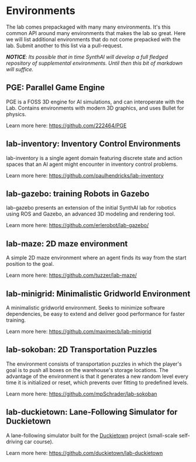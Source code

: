 # Environments

The lab comes prepackaged with many many environments. It's this common API around many environments that makes the lab so great. Here we will list additional environments that do not come prepacked with the lab. Submit another to this list via a pull-request. 

_**NOTICE**: Its possible that in time SynthAI will develop a full fledged repository of supplemental environments. Until then this bit of markdown will suffice._

## PGE: Parallel Game Engine

PGE is a FOSS 3D engine for AI simulations, and can interoperate with the Lab. Contains environments with modern 3D graphics, and uses Bullet for physics.

Learn more here: https://github.com/222464/PGE

## lab-inventory: Inventory Control Environments

lab-inventory is a single agent domain featuring discrete state and action spaces that an AI agent might encounter in inventory control problems. 

Learn more here: https://github.com/paulhendricks/lab-inventory

## lab-gazebo: training Robots in Gazebo

lab-gazebo presents an extension of the initial SynthAI lab for robotics using ROS and Gazebo, an advanced 3D modeling and
rendering  tool.

Learn more here: https://github.com/erlerobot/lab-gazebo/

## lab-maze: 2D maze environment
A simple 2D maze environment where an agent finds its way from the start position to the goal. 

Learn more here: https://github.com/tuzzer/lab-maze/

## lab-minigrid: Minimalistic Gridworld Environment

A minimalistic gridworld environment. Seeks to minimize software dependencies, be easy to extend and deliver good performance for faster training.

Learn more here: https://github.com/maximecb/lab-minigrid

## lab-sokoban: 2D Transportation Puzzles

The environment consists of transportation puzzles in which the player's goal is to push all boxes on the warehouse's storage locations.
The advantage of the environment is that it generates a new random level every time it is initialized or reset, which prevents over fitting to predefined levels.

Learn more here: https://github.com/mpSchrader/lab-sokoban

## lab-duckietown: Lane-Following Simulator for Duckietown

A lane-following simulator built for the [Duckietown](http://duckietown.org/) project (small-scale self-driving car course).

Learn more here: https://github.com/duckietown/lab-duckietown
